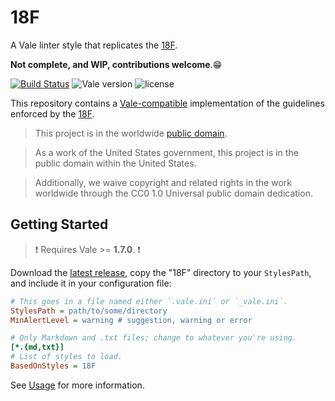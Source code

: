 # 18F

A Vale linter style that replicates the [18F](https://pages.18f.gov/content-guide/).

__Not complete, and WIP, contributions welcome__.😁


[![Build Status](https://travis-ci.org/testthedocs/18F.svg?branch=master)](https://travis-ci.org/testthedocs/18F) ![Vale version](https://img.shields.io/badge/vale-%3E%3D%20v1.7.0-blue.svg) ![license](https://img.shields.io/github/license/mashape/apistatus.svg)

This repository contains a [Vale-compatible](https://github.com/errata-ai/vale) implementation of the guidelines enforced by the [18F](https://pages.18f.gov/content-guide/).

> This project is in the worldwide [public domain](LICENSE.md).

> As a work of the United States government, this project is in the public domain within the United States.

> Additionally, we waive copyright and related rights in the work worldwide through the CC0 1.0 Universal public domain dedication.

## Getting Started

> :exclamation: Requires Vale >= **1.7.0**. :exclamation:

Download the [latest release](https://github.com/testthedocs/18F/releases), copy the "18F" directory to your `StylesPath`, and include it in your configuration file:

```ini
# This goes in a file named either `.vale.ini` or `_vale.ini`.
StylesPath = path/to/some/directory
MinAlertLevel = warning # suggestion, warning or error

# Only Markdown and .txt files; change to whatever you're using.
[*.{md,txt}]
# List of styles to load.
BasedOnStyles = 18F
```

See [Usage](https://github.com/errata-ai/vale/#usage) for more information.
